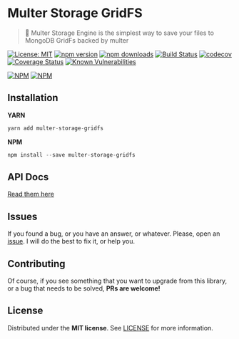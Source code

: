 # Multer Storage GridFS
> :minidisc: Multer Storage Engine is the simplest way to save your files to MongoDB GridFs backed by multer

[![License: MIT](https://img.shields.io/badge/License-MIT-brightgreen.svg)](https://opensource.org/licenses/MIT) [![npm version](https://badge.fury.io/js/multer-storage-gridfs.svg)](https://badge.fury.io/js/multer-storage-gridfs) [![npm downloads](https://img.shields.io/npm/dm/multer-storage-gridfs.svg)](https://www.npmjs.com/package/multer-storage-gridfs) [![Build Status](https://travis-ci.org/BlackBoxVision/multer-storage-gridfs.svg?branch=master)](https://travis-ci.org/BlackBoxVision/multer-storage-gridfs) [![codecov](https://codecov.io/gh/BlackBoxVision/multer-storage-gridfs/branch/master/graph/badge.svg)](https://codecov.io/gh/BlackBoxVision/multer-storage-gridfs) [![Coverage Status](https://coveralls.io/repos/github/BlackBoxVision/multer-storage-gridfs/badge.svg)](https://coveralls.io/github/BlackBoxVision/multer-storage-gridfs?branch=master) [![Known Vulnerabilities](https://snyk.io/test/github/blackboxvision/multer-storage-gridfs/badge.svg)](https://snyk.io/test/github/blackboxvision/multer-storage-gridfs)

[![NPM](https://nodei.co/npm/multer-storage-gridfs.png?downloads=true&downloadRank=true&stars=true)](https://nodei.co/npm/multer-storage-gridfs/) [![NPM](https://nodei.co/npm-dl/multer-storage-gridfs.png?months=9&height=3)](https://nodei.co/npm/multer-storage-gridfs/)

## Installation

**YARN**

```javascript
yarn add multer-storage-gridfs 
```

**NPM**

```javascript
npm install --save multer-storage-gridfs 
```

## API Docs

[Read them here](/docs/API.md)

## Issues

If you found a bug, or you have an answer, or whatever. Please, open an [issue](https://github.com/BlackBoxVision/multer-gridfs/issues). I will do the best to fix it, or help you.

## Contributing

Of course, if you see something that you want to upgrade from this library, or a bug that needs to be solved, **PRs are welcome!**

## License

Distributed under the **MIT license**. See [LICENSE](https://github.com/BlackBoxVision/multer-gridfs/blob/master/LICENSE) for more information.
